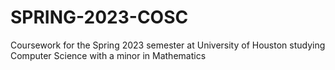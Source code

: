 # SPRING-2023-COSC
Coursework for the Spring 2023 semester at University of Houston studying Computer Science with a minor in Mathematics
